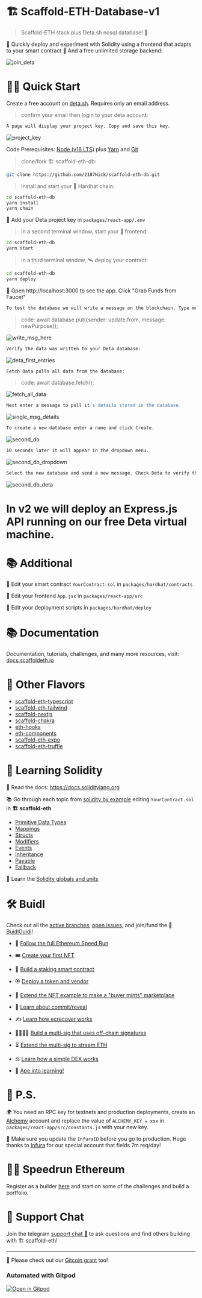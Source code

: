 # 🏗 Scaffold-ETH-Database-v1

> Scaffold-ETH stack plus Deta.sh nosql database! 🚀

🧪 Quickly deploy and experiment with Solidity using a frontend that adapts to your smart contract
🧪 And a free unlimited storage backend:

![join_deta](https://user-images.githubusercontent.com/75052782/183682780-926d1918-f85a-4c21-a600-c1784542028e.png)

# 🏄‍♂️ Quick Start

Create a free account on [deta.sh](https:/deta.sh).  Requires only an email address. 

> confirm your email then login to your deta account:

```bash
A page will display your project key. Copy and save this key.
```
![project_key](https://user-images.githubusercontent.com/75052782/183680426-2b371f13-4f3c-4b31-bc3e-ae8c1e32119d.png)

Code Prerequisites: [Node (v16 LTS)](https://nodejs.org/en/download/) plus [Yarn](https://classic.yarnpkg.com/en/docs/install/) and [Git](https://git-scm.com/downloads)

> clone/fork 🏗 scaffold-eth-db:

```bash
git clone https://github.com/2187Nick/scaffold-eth-db.git
```

> install and start your 👷‍ Hardhat chain:

```bash
cd scaffold-eth-db
yarn install
yarn chain
```

💼 Add your Deta project key in `packages/react-app/.env`

> in a second terminal window, start your 📱 frontend:

```bash
cd scaffold-eth-db
yarn start
```

> in a third terminal window, 🛰 deploy your contract:

```bash
cd scaffold-eth-db
yarn deploy
```

📱 Open http://localhost:3000 to see the app. Click "Grab Funds from Faucet"

```bash
To test the database we will write a message on the blockchain. Type message then click Send Message:
```

> code: await database.put({sender: update.from, message: newPurpose});

![write_msg_here](https://user-images.githubusercontent.com/75052782/183679702-38431c6b-78a9-421a-9f6f-3c7997bf76b9.png)

```bash
Verify the data was written to your Deta database:
```

![deta_first_entries](https://user-images.githubusercontent.com/75052782/183680362-ca9d5da4-7b98-4975-aa55-81bd1700c003.png)

```bash
Fetch Data pulls all data from the database:
```
> code: await database.fetch();

![fetch_all_data](https://user-images.githubusercontent.com/75052782/183679807-ecbe3777-d6ba-47f6-8824-72e3ee574201.png)

```bash
Next enter a message to pull it's details stored in the database.
```

![single_msg_details](https://user-images.githubusercontent.com/75052782/183679948-97d431dd-7196-4388-bee3-1f13a7cfc725.png)

```bash
To create a new database enter a name and click Create.
```

![second_db](https://user-images.githubusercontent.com/75052782/183693554-130b6e78-2e0f-4499-b1a6-1b609b31c590.png)

```bash
10 seconds later it will appear in the dropdown menu.
```

![second_db_dropdown](https://user-images.githubusercontent.com/75052782/183680186-809f0ea8-05de-4559-b0be-7be03fa879e8.png)

```bash
Select the new database and send a new message. Check Deta to verify the new database was created.
```

![second_db_deta](https://user-images.githubusercontent.com/75052782/183680464-f0db5e1c-4c3e-45c8-ae39-afa9e42c233b.png)



# In v2 we will deploy an Express.js API running on our free Deta virtual machine.


# 📚 Additional 

🔏 Edit your smart contract `YourContract.sol` in `packages/hardhat/contracts`

📝 Edit your frontend `App.jsx` in `packages/react-app/src`

💼 Edit your deployment scripts in `packages/hardhat/deploy`



# 📚 Documentation

Documentation, tutorials, challenges, and many more resources, visit: [docs.scaffoldeth.io](https://docs.scaffoldeth.io)


# 🍦 Other Flavors
- [scaffold-eth-typescript](https://github.com/scaffold-eth/scaffold-eth-typescript)
- [scaffold-eth-tailwind](https://github.com/stevenpslade/scaffold-eth-tailwind)
- [scaffold-nextjs](https://github.com/scaffold-eth/scaffold-eth/tree/scaffold-nextjs)
- [scaffold-chakra](https://github.com/scaffold-eth/scaffold-eth/tree/chakra-ui)
- [eth-hooks](https://github.com/scaffold-eth/eth-hooks)
- [eth-components](https://github.com/scaffold-eth/eth-components)
- [scaffold-eth-expo](https://github.com/scaffold-eth/scaffold-eth-expo)
- [scaffold-eth-truffle](https://github.com/trufflesuite/scaffold-eth)



# 🔭 Learning Solidity

📕 Read the docs: https://docs.soliditylang.org

📚 Go through each topic from [solidity by example](https://solidity-by-example.org) editing `YourContract.sol` in **🏗 scaffold-eth**

- [Primitive Data Types](https://solidity-by-example.org/primitives/)
- [Mappings](https://solidity-by-example.org/mapping/)
- [Structs](https://solidity-by-example.org/structs/)
- [Modifiers](https://solidity-by-example.org/function-modifier/)
- [Events](https://solidity-by-example.org/events/)
- [Inheritance](https://solidity-by-example.org/inheritance/)
- [Payable](https://solidity-by-example.org/payable/)
- [Fallback](https://solidity-by-example.org/fallback/)

📧 Learn the [Solidity globals and units](https://docs.soliditylang.org/en/latest/units-and-global-variables.html)

# 🛠 Buidl

Check out all the [active branches](https://github.com/scaffold-eth/scaffold-eth/branches/active), [open issues](https://github.com/scaffold-eth/scaffold-eth/issues), and join/fund the 🏰 [BuidlGuidl](https://BuidlGuidl.com)!

  
 - 🚤  [Follow the full Ethereum Speed Run](https://medium.com/@austin_48503/%EF%B8%8Fethereum-dev-speed-run-bd72bcba6a4c)


 - 🎟  [Create your first NFT](https://github.com/scaffold-eth/scaffold-eth/tree/simple-nft-example)
 - 🥩  [Build a staking smart contract](https://github.com/scaffold-eth/scaffold-eth/tree/challenge-1-decentralized-staking)
 - 🏵  [Deploy a token and vendor](https://github.com/scaffold-eth/scaffold-eth/tree/challenge-2-token-vendor)
 - 🎫  [Extend the NFT example to make a "buyer mints" marketplace](https://github.com/scaffold-eth/scaffold-eth/tree/buyer-mints-nft)
 - 🎲  [Learn about commit/reveal](https://github.com/scaffold-eth/scaffold-eth-examples/tree/commit-reveal-with-frontend)
 - ✍️  [Learn how ecrecover works](https://github.com/scaffold-eth/scaffold-eth-examples/tree/signature-recover)
 - 👩‍👩‍👧‍👧  [Build a multi-sig that uses off-chain signatures](https://github.com/scaffold-eth/scaffold-eth/tree/meta-multi-sig)
 - ⏳  [Extend the multi-sig to stream ETH](https://github.com/scaffold-eth/scaffold-eth/tree/streaming-meta-multi-sig)
 - ⚖️  [Learn how a simple DEX works](https://medium.com/@austin_48503/%EF%B8%8F-minimum-viable-exchange-d84f30bd0c90)
 - 🦍  [Ape into learning!](https://github.com/scaffold-eth/scaffold-eth/tree/aave-ape)

# 💌 P.S.

🌍 You need an RPC key for testnets and production deployments, create an [Alchemy](https://www.alchemy.com/) account and replace the value of `ALCHEMY_KEY = xxx` in `packages/react-app/src/constants.js` with your new key.

📣 Make sure you update the `InfuraID` before you go to production. Huge thanks to [Infura](https://infura.io/) for our special account that fields 7m req/day!

# 🏃💨 Speedrun Ethereum
Register as a builder [here](https://speedrunethereum.com) and start on some of the challenges and build a portfolio.

# 💬 Support Chat

Join the telegram [support chat 💬](https://t.me/joinchat/KByvmRe5wkR-8F_zz6AjpA) to ask questions and find others building with 🏗 scaffold-eth!

---

🙏 Please check out our [Gitcoin grant](https://gitcoin.co/grants/2851/scaffold-eth) too!

### Automated with Gitpod

[![Open in Gitpod](https://gitpod.io/button/open-in-gitpod.svg)](https://gitpod.io/#github.com/scaffold-eth/scaffold-eth)
